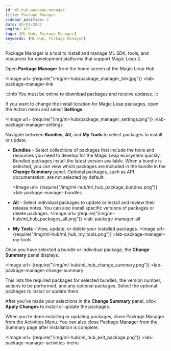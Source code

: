 ```yaml
---
id: ml-hub-package-manager
title: Package Manager
sidebar_position: 2
date: 05/01/2022
engine: All
tags: [ML Hub, Package Manager]
keywords: [ML Hub, Package Manager]
---
```


Package Manager is a tool to install and manage ML SDK, tools, and resources for development platforms that support Magic Leap 2.

Open **Package Manager** from the home screen of the Magic Leap Hub.

<Image url= {require("/img/ml-hub/package_manager_link.jpg")} >lab-package-manager-link</Image>

:::info
You must be online to download packages and receive updates.
:::

If you want to change the install location for Magic Leap packages, open the Action menu and select **Settings**.

<Image url= {require("/img/ml-hub/package_manager_settings.png")} >lab-package-manager-settings</Image>

Navigate between **Bundles**, **All**, and **My Tools** to select packages to install or update.

- **Bundles** - Select collections of packages that include the tools and resources you need to develop for the Magic Leap ecosystem quickly. Bundled packages install the latest version available. When a bundle is selected, you can view which packages are included in the bundle in the **Change Summary** panel. Optional packages, such as API documentation, are not selected by default.

   <Image url= {require("/img/ml-hub/ml_hub_package_bundles.png")} >lab-package-manager-bundles</Image>

- **All** - Select individual packages to update or install and review their release notes. You can also install specific versions of packages or delete packages.
   <Image url= {require("/img/ml-hub/ml_hub_packages_all.png")} >lab-package-manager-all</Image>

- **My Tools** - View, update, or delete your installed packages.
   <Image url= {require("/img/ml-hub/ml_hub_my_tools.png")} >lab-package-manager-my-tools</Image>

Once you have selected a bundle or individual package, the **Change Summary** panel displays.

<Image url= {require("/img/ml-hub/ml_hub_change_summary.png")} >lab-package-manager-change-summary</Image>

This lists the required packages for selected bundles, the version number, actions to be performed, and any optional packages. Select the optional packages to install or update them.

After you've made your selections in the **Change Summary** panel, click **Apply Changes** to install or update the packages.

When you're done installing or updating packages, close Package Manager from the Activities Menu. You can also close Package Manager from the Summary page after installation is complete.

<Image url= {require("/img/ml-hub/ml_hub_exit_package.png")} >lab-package-manager-activities-menu</Image>

